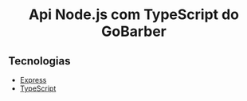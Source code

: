 <h1 align="center">Api Node.js com TypeScript do GoBarber</h1>

<h2>Tecnologias</h2>

- [Express](https://expressjs.com/)
- [TypeScript](https://www.typescriptlang.org/)

